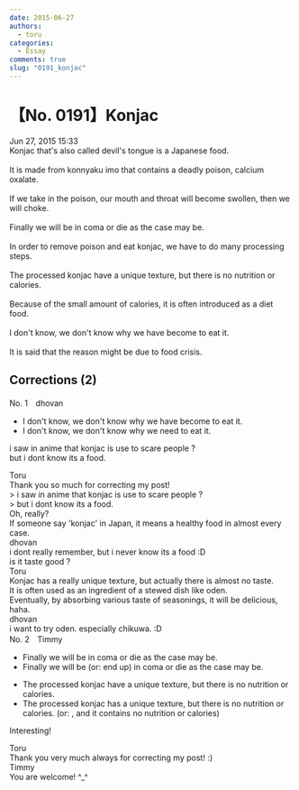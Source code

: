 ```yaml
---
date: 2015-06-27
authors:
  - toru
categories:
  - Essay
comments: true
slug: "0191_konjac"
---
```


# 【No. 0191】Konjac
<div class="date">Jun 27, 2015 15:33</div>
<div id="post"><div id="body_show_ori">
Konjac that's also called devil's tongue is a Japanese food.<br/><br/>It is made from konnyaku imo that contains a deadly poison, calcium oxalate.<br/><br/>If we take in the poison, our mouth and throat will become swollen, then we will choke.<br/><br/>Finally we will be in coma or die as the case may be.<br/><br/>In order to remove poison and eat konjac, we have to do many processing steps.<br/><br/>The processed konjac have a unique texture, but there is no nutrition or calories.<br/><br/>Because of the small amount of calories, it is often introduced as a diet food.<br/><br/>I don't know, we don't know why we have become to eat it.<br/><br/>It is said that the reason might be due to food crisis.
</div></div>

<!-- more -->


## Corrections (2)
<div id="block"><div class="first_name"> No. 1　<span class="just_name">dhovan</span></div><div id="block2">
<ul class="correction_field">
<li class="incorrect">I don't know, we don't know why we have become to eat it.</li>
<li class="corrected correct">
I don't know, we don't know why we <span class="f_blue">need</span> to eat it.
</li>
</ul>
<p class="comment_small">
 i saw in anime that konjac is use to scare people ?
 <br/>
 but i dont know its a food.
</p>

</div><div class="name"><span class="just_name">Toru</span><br>
Thank you so much for correcting my post!<br/>&gt; i saw in anime that konjac is use to scare people ?<br/>&gt; but i dont know its a food.<br/>Oh, really? <br/>If someone say 'konjac' in Japan, it means a healthy food in almost every case.
</div>
<div class="name"><span class="just_name">dhovan</span><br>
i dont really remember, but i never know its a food :D<br/>is it taste good ?
</div>
<div class="name"><span class="just_name">Toru</span><br>
Konjac has a really unique texture, but actually there is almost no taste.<br/>It is often used as an ingredient of a stewed dish like oden.<br/>Eventually, by absorbing various taste of seasonings, it will be delicious, haha.
</div>
<div class="name"><span class="just_name">dhovan</span><br>
i want to try oden. especially chikuwa. :D
</div>
</div>
<div id="block"><div class="first_name"> No. 2　<span class="just_name">Timmy</span></div><div id="block2">
<ul class="correction_field">
<li class="incorrect">Finally we will be in coma or die as the case may be.</li>
<li class="corrected correct">
Finally we will be (or: <span class="f_blue">end up</span>) in coma or die as the case may be.
</li>
</ul>
<ul class="correction_field">
<li class="incorrect">The processed konjac have a unique texture, but there is no nutrition or calories.</li>
<li class="corrected correct">
The processed konjac ha<span class="f_blue">s</span> a unique texture, but there is no nutrition or calories. (or: , <span class="f_blue">and it contains no nutrition or calories</span>) 
</li>
</ul>
<p class="comment_small">
 Interesting!
</p>

</div><div class="name"><span class="just_name">Toru</span><br>
Thank you very much always for correcting my post! :)
</div>
<div class="name"><span class="just_name">Timmy</span><br>
You are welcome! ^_^
</div>
</div>
